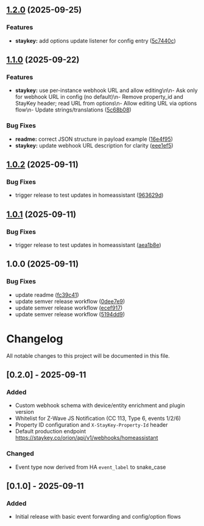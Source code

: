 ## [1.2.0](https://github.com/staykey/staykey-ha-plugin/compare/v1.1.0...v1.2.0) (2025-09-25)


### Features

* **staykey:** add options update listener for config entry ([5c7440c](https://github.com/staykey/staykey-ha-plugin/commit/5c7440c082b9e7f50a1469ba745ccfb434178320))

## [1.1.0](https://github.com/staykey/staykey-ha-plugin/compare/v1.0.2...v1.1.0) (2025-09-22)


### Features

* **staykey:** use per-instance webhook URL and allow editing\n\n- Ask only for webhook URL in config (no default)\n- Remove property_id and StayKey header; read URL from options\n- Allow editing URL via options flow\n- Update strings/translations ([5c68b08](https://github.com/staykey/staykey-ha-plugin/commit/5c68b08dc23ecea576647902302d34eb495bb3d4))


### Bug Fixes

* **readme:** correct JSON structure in payload example ([16e4f95](https://github.com/staykey/staykey-ha-plugin/commit/16e4f95d928b95590a153bf131459036140ca703))
* **staykey:** update webhook URL description for clarity ([eee1ef5](https://github.com/staykey/staykey-ha-plugin/commit/eee1ef5320df725ed7fdb61879430b7e815f6cfe))

## [1.0.2](https://github.com/staykey/staykey-ha-plugin/compare/v1.0.1...v1.0.2) (2025-09-11)


### Bug Fixes

* trigger release to test updates in homeassistant ([963629d](https://github.com/staykey/staykey-ha-plugin/commit/963629d860876964a0025736f327b11e5bbeb6fb))

## [1.0.1](https://github.com/staykey/staykey-ha-plugin/compare/v1.0.0...v1.0.1) (2025-09-11)


### Bug Fixes

* trigger release to test updates in homeassistant ([aea1b8e](https://github.com/staykey/staykey-ha-plugin/commit/aea1b8eb1a56aa50314bec0c4441bc6421f7a86f))

## 1.0.0 (2025-09-11)


### Bug Fixes

* update readme ([fc39c41](https://github.com/staykey/staykey-ha-plugin/commit/fc39c41a9dd1d898ea13cddbfcce75841ab72d39))
* update semver release workflow ([0dee7e9](https://github.com/staykey/staykey-ha-plugin/commit/0dee7e9477f84024d08f3497ddb07605a96cf2aa))
* update semver release workflow ([ecef917](https://github.com/staykey/staykey-ha-plugin/commit/ecef917694a4b966a7dbe357a3e5f829dea4f66e))
* update semver release workflow ([5194dd9](https://github.com/staykey/staykey-ha-plugin/commit/5194dd9f07cd1fcc300169e145fdc93c227d76eb))

# Changelog

All notable changes to this project will be documented in this file.

## [0.2.0] - 2025-09-11
### Added
- Custom webhook schema with device/entity enrichment and plugin version
- Whitelist for Z-Wave JS Notification (CC 113, Type 6, events 1/2/6)
- Property ID configuration and `X-StayKey-Property-Id` header
- Default production endpoint https://staykey.co/orion/api/v1/webhooks/homeassistant

### Changed
- Event type now derived from HA `event_label` to snake_case

## [0.1.0] - 2025-09-11
### Added
- Initial release with basic event forwarding and config/option flows
